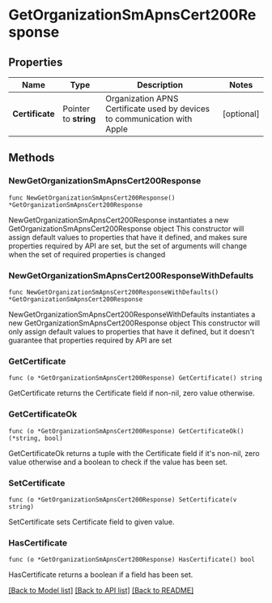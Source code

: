 # GetOrganizationSmApnsCert200Response

## Properties

Name | Type | Description | Notes
------------ | ------------- | ------------- | -------------
**Certificate** | Pointer to **string** | Organization APNS Certificate used by devices to communication with Apple | [optional] 

## Methods

### NewGetOrganizationSmApnsCert200Response

`func NewGetOrganizationSmApnsCert200Response() *GetOrganizationSmApnsCert200Response`

NewGetOrganizationSmApnsCert200Response instantiates a new GetOrganizationSmApnsCert200Response object
This constructor will assign default values to properties that have it defined,
and makes sure properties required by API are set, but the set of arguments
will change when the set of required properties is changed

### NewGetOrganizationSmApnsCert200ResponseWithDefaults

`func NewGetOrganizationSmApnsCert200ResponseWithDefaults() *GetOrganizationSmApnsCert200Response`

NewGetOrganizationSmApnsCert200ResponseWithDefaults instantiates a new GetOrganizationSmApnsCert200Response object
This constructor will only assign default values to properties that have it defined,
but it doesn't guarantee that properties required by API are set

### GetCertificate

`func (o *GetOrganizationSmApnsCert200Response) GetCertificate() string`

GetCertificate returns the Certificate field if non-nil, zero value otherwise.

### GetCertificateOk

`func (o *GetOrganizationSmApnsCert200Response) GetCertificateOk() (*string, bool)`

GetCertificateOk returns a tuple with the Certificate field if it's non-nil, zero value otherwise
and a boolean to check if the value has been set.

### SetCertificate

`func (o *GetOrganizationSmApnsCert200Response) SetCertificate(v string)`

SetCertificate sets Certificate field to given value.

### HasCertificate

`func (o *GetOrganizationSmApnsCert200Response) HasCertificate() bool`

HasCertificate returns a boolean if a field has been set.


[[Back to Model list]](../README.md#documentation-for-models) [[Back to API list]](../README.md#documentation-for-api-endpoints) [[Back to README]](../README.md)


